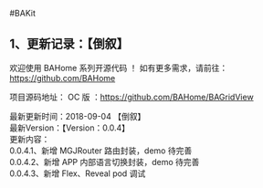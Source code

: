 #BAKit

## 1、更新记录：【倒叙】

欢迎使用 BAHome 系列开源代码 ！
如有更多需求，请前往：https://github.com/BAHome

项目源码地址：
OC 版 ：https://github.com/BAHome/BAGridView

最新更新时间：2018-09-04 【倒叙】<br>
最新Version：【Version：0.0.4】<br>
更新内容：<br>
0.0.4.1、新增 MGJRouter 路由封装，demo 待完善<br>
0.0.4.2、新增 APP 内部语言切换封装，demo 待完善<br>
0.0.4.3、新增 Flex、Reveal pod 调试<br>


